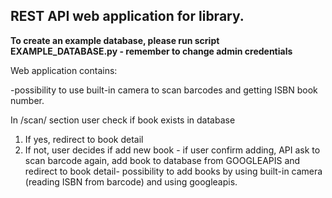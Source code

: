REST API web application for library.
-

**To create an example database, please run script EXAMPLE_DATABASE.py - remember to change admin credentials**

Web application contains:

-possibility to use built-in camera to scan barcodes and getting ISBN book number.

In /scan/ section user check if book exists in database

1) If yes, redirect to book detail
2) If not, user decides if add new book - if user confirm adding, API ask to scan barcode again, add book to database from GOOGLEAPIS and redirect to book detail- possibility to add books by using built-in camera (reading ISBN from barcode) and using googleapis.



